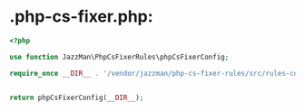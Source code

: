 # .php-cs-fixer.php:

```php
<?php

use function JazzMan\PhpCsFixerRules\phpCsFixerConfig;

require_once __DIR__ . '/vendor/jazzman/php-cs-fixer-rules/src/rules-config.php';


return phpCsFixerConfig(__DIR__);


```
